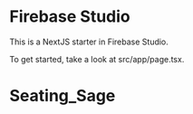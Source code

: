 # Firebase Studio

This is a NextJS starter in Firebase Studio.

To get started, take a look at src/app/page.tsx.
# Seating_Sage
